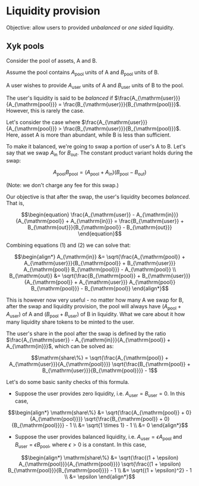 # Liquidity provision

Objective: allow users to provided _unbalanced_ or _one sided_ liquidity.

## Xyk pools

Consider the pool of assets, A and B.

Assume the pool contains $A_{\mathrm{pool}}$ units of A and $B_{\mathrm{pool}}$ units of B.

A user wishes to provide $A_{\mathrm{user}}$ units of A and $B_{\mathrm{user}}$ units of B to the pool.

The user's liquidity is said to be _balanced_ if $\frac{A_{\mathrm{user}}}{A_{\mathrm{pool}}} = \frac{B_{\mathrm{user}}}{B_{\mathrm{pool}}}$. However, this is rarely the case.

Let's consider the case where $\frac{A_{\mathrm{user}}}{A_{\mathrm{pool}}} > \frac{B_{\mathrm{user}}}{B_{\mathrm{pool}}}$. Here, asset A is more than abundant, while B is less than sufficient.

To make it balanced, we're going to swap a portion of user's A to B. Let's say that we swap $A_{\mathrm{in}}$ for $B_{\mathrm{out}}$. The constant product variant holds during the swap:

```math
\begin{equation}
A_{\mathrm{pool}} B_{\mathrm{pool}} = (A_{\mathrm{pool}} + A_{\mathrm{in}}) (B_{\mathrm{pool}} - B_{\mathrm{out}})
\end{equation}
```

(Note: we don't charge any fee for this swap.)

Our objective is that after the swap, the user's liquidity becomes _balanced_. That is,

```math
\begin{equation}
\frac{A_{\mathrm{user}} - A_{\mathrm{in}}}{A_{\mathrm{pool}} + A_{\mathrm{in}}} = \frac{B_{\mathrm{user}} + B_{\mathrm{out}}}{B_{\mathrm{pool}} - B_{\mathrm{out}}}
\end{equation}
```

Combining equations (1) and (2) we can solve that:

```math
\begin{align*}
A_{\mathrm{in}} &= \sqrt{\frac{A_{\mathrm{pool}} + A_{\mathrm{user}}}{B_{\mathrm{pool}} + B_{\mathrm{user}}} A_{\mathrm{pool}} B_{\mathrm{pool}}} - A_{\mathrm{pool}} \\
B_{\mathrm{out}} &= \sqrt{\frac{B_{\mathrm{pool}} + B_{\mathrm{user}}}{A_{\mathrm{pool}} + A_{\mathrm{user}}} A_{\mathrm{pool}} B_{\mathrm{pool}}} - B_{\mathrm{pool}}
\end{align*}
```

This is however now very useful - no matter how many A we swap for B, after the swap and liquidity provision, the pool will always have $(A_{\mathrm{pool}} + A_{\mathrm{user}})$ of A and $(B_{\mathrm{pool}} + B_{\mathrm{user}})$ of B in liquidity. What we care about it how many liquidity share tokens to be minted to the user.

The user's share in the pool after the swap is defined by the ratio $\frac{A_{\mathrm{user}} - A_{\mathrm{in}}}{A_{\mathrm{pool}} + A_{\mathrm{in}}}$, which can be solved as:

```math
\mathrm{share\%} = \sqrt{\frac{A_{\mathrm{pool}} + A_{\mathrm{user}}}{A_{\mathrm{pool}}}} \sqrt{\frac{B_{\mathrm{pool}} + B_{\mathrm{user}}}{B_{\mathrm{pool}}}} - 1
```

Let's do some basic sanity checks of this formula.

- Suppose the user provides zero liquidity, i.e. $A_{\mathrm{user}} = B_{\mathrm{user}} = 0$. In this case,

```math
\begin{align*}
\mathrm{share\%} &= \sqrt{\frac{A_{\mathrm{pool}} + 0}{A_{\mathrm{pool}}}} \sqrt{\frac{B_{\mathrm{pool}} + 0}{B_{\mathrm{pool}}}} - 1 \\
&= \sqrt{1 \times 1} - 1 \\
&= 0
\end{align*}
```

- Suppose the user provides balanced liquidity, i.e. $A_{\mathrm{user}} = \epsilon A_{\mathrm{pool}}$ and $B_{\mathrm{user}} = \epsilon B_{\mathrm{pool}}$, where $\epsilon > 0$ is a constant. In this case,

```math
\begin{align*}
\mathrm{share\%} &= \sqrt{\frac{(1 + \epsilon) A_{\mathrm{pool}}}{A_{\mathrm{pool}}}} \sqrt{\frac{(1 + \epsilon) B_{\mathrm{pool}}}{B_{\mathrm{pool}}}} - 1 \\
&= \sqrt{(1 + \epsilon)^2} - 1 \\
&= \epsilon
\end{align*}
```
